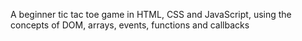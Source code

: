 A beginner tic tac toe game in HTML, CSS and JavaScript, using the concepts of DOM, arrays, events, functions and callbacks
